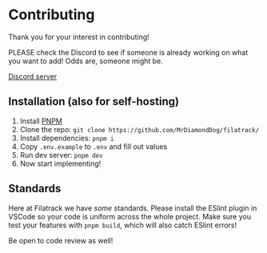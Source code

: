 # Contributing

Thank you for your interest in contributing!

PLEASE check the Discord to see if someone is already working on what you want to add! Odds are, someone might be.

[Discord server](https://discord.gg/8DKjWsGCPq)

## Installation (also for self-hosting)

1. Install [PNPM](https://pnpm.io/)
2. Clone the repo: `git clone https://github.com/MrDiamondDog/filatrack/`
3. Install dependencies: `pnpm i`
4. Copy `.env.example` to `.env` and fill out values
6. Run dev server: `pnpm dev`
7. Now start implementing!

## Standards

Here at Filatrack we have *some* standards. Please install the ESlint plugin in VSCode so your code is uniform across the whole project. Make sure you test your features with `pnpm build`, which will also catch ESlint errors!

Be open to code review as well!